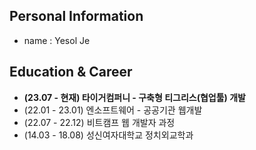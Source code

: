 ## Personal Information
* name : Yesol Je
## Education & Career
* __(23.07 - 현재) 타이거컴퍼니 - 구축형 티그리스(협업툴) 개발__
* (22.01 - 23.01) 엔소프트웨어 - 공공기관 웹개발
* (22.07 - 22.12) 비트캠프 웹 개발자 과정
* (14.03 - 18.08) 성신여자대학교 정치외교학과

<!--## Article
* article 1
* article 2
-->

